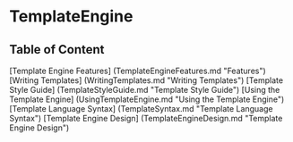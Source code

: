 TemplateEngine
==============

Table of Content
----------------

[Template Engine Features] (TemplateEngineFeatures.md "Features")
[Writing Templates] (WritingTemplates.md "Writing Templates")
[Template Style Guide] (TemplateStyleGuide.md "Template Style Guide")
[Using the Template Engine] (UsingTemplateEngine.md "Using the Template Engine")
[Template Language Syntax] (TemplateSyntax.md "Template Language Syntax")
[Template Engine Design] (TemplateEngineDesign.md "Template Engine Design")
